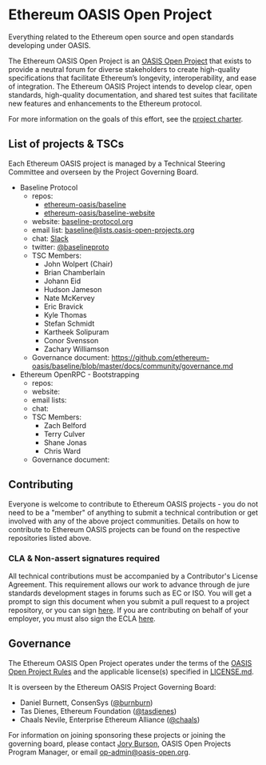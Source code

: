 # Ethereum OASIS Open Project
Everything related to the Ethereum open source and open standards developing under OASIS.

The Ethereum OASIS Open Project is an [OASIS Open Project](http://oasis-open-projects.org/) that exists to provide a neutral forum for diverse stakeholders to create high-quality specifications that facilitate Ethereum’s longevity, interoperability, and ease of integration. The Ethereum OASIS Project intends to develop clear, open standards, high-quality documentation, and shared test suites that facilitate new features and enhancements to the Ethereum protocol.

For more information on the goals of this effort, see the [project charter](./PROJECT_CHARTER.md). 

## List of projects & TSCs
Each Ethereum OASIS project is managed by a Technical Steering Committee and overseen by the Project Governing Board.

* Baseline Protocol
  * repos: 
    * [ethereum-oasis/baseline](https://github.com/ethereum-oasis/baseline)
    * [ethereum-oasis/baseline-website](https://github.com/ethereum-oasis/baseline-website)
  * website: [baseline-protocol.org](https://www.baseline-protocol.org/)
  * email list: [baseline@lists.oasis-open-projects.org](https://lists.oasis-open-projects.org/g/baseline)
  * chat: [Slack](https://communityinviter.com/apps/ethereum-baseline/join-us)
  * twitter: [@baselineproto](https://twitter.com/baselineproto)
  * TSC Members: 
    * John Wolpert (Chair)
    * Brian Chamberlain
    * Johann Eid
    * Hudson Jameson
    * Nate McKervey
    * Eric Bravick
    * Kyle Thomas
    * Stefan Schmidt
    * Kartheek Solipuram
    * Conor Svensson
    * Zachary Williamson
  * Governance document: https://github.com/ethereum-oasis/baseline/blob/master/docs/community/governance.md
* Ethereum OpenRPC - Bootstrapping
  * repos: 
  * website:
  * email lists:
  * chat:
  * TSC Members:
    * Zach Belford
    * Terry Culver
    * Shane Jonas
    * Chris Ward
  * Governance document:

## Contributing
Everyone is welcome to contribute to Ethereum OASIS projects - you do not need to be a "member" of anything to submit a technical contribution or get involved with any of the above project communities. Details on how to contribute to Ethereum OASIS projects can be found on the respective repositories listed above.

### CLA & Non-assert signatures required
All technical contributions must be accompanied by a Contributor's License Agreement. This requirement allows our work to advance through de jure standards development stages in forums such as EC or ISO. You will get a prompt to sign this document when you submit a pull request to a project repository, or you can sign [here](https://cla-assistant.io/ethereum-oasis/oasis-open-project). If you are contributing on behalf of your employer, you must also sign the ECLA [here](https://www.oasis-open.org/resources/projects/cla/projects-entity-cla).

## Governance
The Ethereum OASIS Open Project operates under the terms of the [OASIS Open Project Rules](https://github.com/oasis-open-projects/documentation/blob/master/board-docs/open-projects-rules.md) and the applicable license(s) specified in [LICENSE.md](./LICENSE).

It is overseen by the Ethereum OASIS Project Governing Board:

* Daniel Burnett, ConsenSys ([@burnburn](https://github.com/burnburn))
* Tas Dienes, Ethereum Foundation ([@tasdienes](https://github.com/tasdienes))
* Chaals Nevile, Enterprise Ethereum Alliance ([@chaals](https://github.com/chaals))

For information on joining sponsoring these projects or joining the governing board, please contact [Jory Burson](https://github.com/jorydotcom), OASIS Open Projects Program Manager, or email [op-admin@oasis-open.org]().
